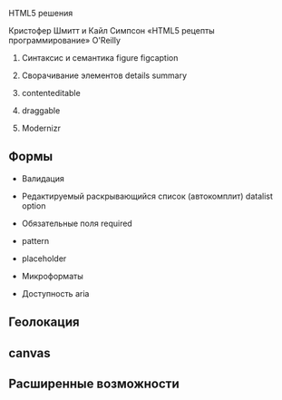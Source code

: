 HTML5 решения

Кристофер Шмитт и Кайл Симпсон «HTML5 рецепты программирование»
O'Reilly

1. Синтаксис и семантика
figure figcaption

2. Сворачивание элементов
details summary

3. contenteditable

4. draggable
5. Modernizr

## Формы

- Валидация

- Редактируемый раскрывающийся список (автокомплит)
datalist option

- Обязательные поля
required

- pattern

- placeholder

- Микроформаты

- Доступность
aria

## Геолокация

## canvas

## Расширенные возможности

